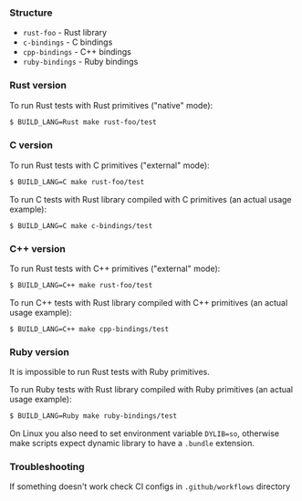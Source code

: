 ### Structure

+ `rust-foo` - Rust library
+ `c-bindings` - C bindings
+ `cpp-bindings` - C++ bindings
+ `ruby-bindings` - Ruby bindings

### Rust version

To run Rust tests with Rust primitives ("native" mode):

```sh
$ BUILD_LANG=Rust make rust-foo/test
```

### C version

To run Rust tests with C primitives ("external" mode):

```sh
$ BUILD_LANG=C make rust-foo/test
```

To run C tests with Rust library compiled with C primitives (an actual usage example):

```
$ BUILD_LANG=C make c-bindings/test
```

### C++ version

To run Rust tests with C++ primitives ("external" mode):

```sh
$ BUILD_LANG=C++ make rust-foo/test
```

To run C++ tests with Rust library compiled with C++ primitives (an actual usage example):

```
$ BUILD_LANG=C++ make cpp-bindings/test
```

### Ruby version

It is impossible to run Rust tests with Ruby primitives.

To run Ruby tests with Rust library compiled with Ruby primitives (an actual usage example):

```sh
$ BUILD_LANG=Ruby make ruby-bindings/test
```

On Linux you also need to set environment variable `DYLIB=so`, otherwise make scripts expect dynamic library to have a `.bundle` extension.

### Troubleshooting

If something doesn't work check CI configs in `.github/workflows` directory
